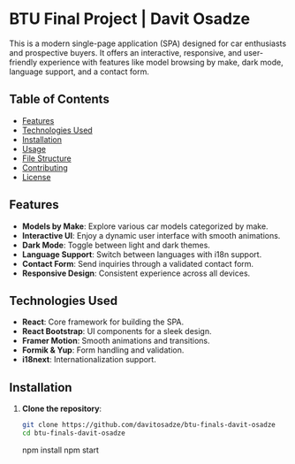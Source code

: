 # BTU Final Project | Davit Osadze

This is a modern single-page application (SPA) designed for car enthusiasts and prospective buyers. It offers an interactive, responsive, and user-friendly experience with features like model browsing by make, dark mode, language support, and a contact form.

## Table of Contents

- [Features](#features)
- [Technologies Used](#technologies-used)
- [Installation](#installation)
- [Usage](#usage)
- [File Structure](#file-structure)
- [Contributing](#contributing)
- [License](#license)

## Features

- **Models by Make**: Explore various car models categorized by make.
- **Interactive UI**: Enjoy a dynamic user interface with smooth animations.
- **Dark Mode**: Toggle between light and dark themes.
- **Language Support**: Switch between languages with i18n support.
- **Contact Form**: Send inquiries through a validated contact form.
- **Responsive Design**: Consistent experience across all devices.

## Technologies Used

- **React**: Core framework for building the SPA.
- **React Bootstrap**: UI components for a sleek design.
- **Framer Motion**: Smooth animations and transitions.
- **Formik & Yup**: Form handling and validation.
- **i18next**: Internationalization support.

## Installation

1. **Clone the repository**:
   ```bash
   git clone https://github.com/davitosadze/btu-finals-davit-osadze
   cd btu-finals-davit-osadze
   ```
   npm install
   npm start
